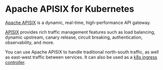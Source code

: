 # Apache APISIX for Kubernetes

[Apache APISIX](https://apisix.apache.org/) is a dynamic, real-time, high-performance API gateway.

[APISIX](https://github.com/apache/apisix/) provides rich traffic management features such as load balancing, dynamic upstream, canary release, circuit breaking, authentication, observability, and more.

You can use Apache APISIX to handle traditional north-south traffic, as well as east-west traffic between services. It can also be used as a [k8s ingress controller](https://github.com/apache/apisix-ingress-controller/).
